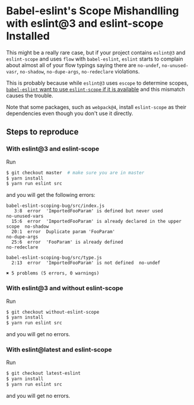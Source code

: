 # Babel-eslint's Scope Mishandlling with eslint@3 and eslint-scope Installed

This might be a really rare case, but if your project contains `eslint@3` and `eslint-scope` and uses `flow` with `babel-eslint`, `eslint` starts to complain about almost all of your flow typings saying there are `no-undef`, `no-unused-vasr`, `no-shadow`, `no-dupe-args`, `no-redeclare` violations.

This is probably because while `eslint@3` uses `escope` to determine scopes, [`babel-eslint` want to use `eslint-scope` if it is available](https://github.com/babel/babel-eslint/blob/master/lib/patch-eslint-scope.js#L25) and this mismatch causes the trouble.

Note that some packages, such as `webpack@4`, install `eslint-scope` as their dependencies even though you don't use it directly.

## Steps to reproduce
### With eslint@3 and eslint-scope
Run

```sh
$ git checkout master  # make sure you are in master
$ yarn install
$ yarn run eslint src
```

and you will get the following errors:

```
babel-eslint-scoping-bug/src/index.js
   3:8  error  'ImportedFooParam' is defined but never used               no-unused-vars
  15:6  error  'ImportedFooParam' is already declared in the upper scope  no-shadow
  20:1  error  Duplicate param 'FooParam'                                 no-dupe-args
  25:6  error  'FooParam' is already defined                              no-redeclare

babel-eslint-scoping-bug/src/type.js
  2:13  error  'ImportedFooParam' is not defined  no-undef

✖ 5 problems (5 errors, 0 warnings)
```

### With eslint@3 and without eslint-scope
Run

```sh
$ git checkout without-eslint-scope
$ yarn install
$ yarn run eslint src
```

and you will get no errors.

### With eslint@latest and eslint-scope
Run

```sh
$ git checkout latest-eslint
$ yarn install
$ yarn run eslint src
```

and you will get no errors.
